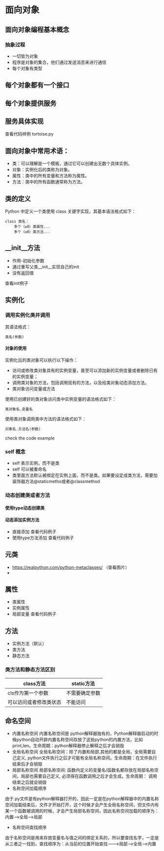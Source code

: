 # 面向对象
## 面向对象编程基本概念
### 抽象过程
- 一切皆为对象
- 程序是对象的集合，他们通过发送消息来进行通信
- 每个对象有类型
## 每个对象都有一个接口
## 每个对象提供服务
## 服务具体实现

查看代码样例 tortoise.py

## 面向对象中常用术语：

- 类：可以理解是一个模板，通过它可以创建出无数个具体实例。
- 对象：实例化后的类称为对象。
- 属性：类中的所有变量和方法称为属性。
- 方法：类中的所有函数通常称为方法。


## 类的定义
Python 中定义一个类使用 class 关键字实现，其基本语法格式如下：

```
class 类名：
    多个（≥0）类属性...
    多个（≥0）类方法...
```
## __init__方法
- 作用-初始化参数
- 通过重写父类__init__实现自己的init
- 没有返回值

查看init例子

## 实例化
### 调用实例化类并调用
其语法格式：
```
类名(参数)
```
#### 对象的使用

实例化后的类对象可以执行以下操作：

- 访问或修改类对象具有的实例变量，甚至可以添加新的实例变量或者删除已有的实例变量；
- 调用类对象的方法，包括调用现有的方法，以及给类对象动态添加方法。
- 类对象访问变量或方法

使用已创建好的类对象访问类中实例变量的语法格式如下：
```
类对象名.变量名
```
使用类对象调用类中方法的语法格式如下：
```
对象名.方法名(参数)
```
check the code example

### self 概念
- self 表示实例，而不是类
- self 可以被重命名
- 类里面方法默认被绑定在实例上面，而不是类。如果要设定成类方法，需要加装饰器方法@staticmetho或者@classmethod

### 动态创建类或者方法
#### 使用type动态创建类

#### 动态添加实例方法
- 直接添加
查看代码例子
- 使用type方法添加
查看代码例子

## 元类
 - https://realpython.com/python-metaclasses/  （查看图片）
 - 

## 属性
- 类属性
- 实例属性
- 局部变量
查看代码例子
## 方法
- 实例方法（默认）
- 类方法
- 静态方法
### 类方法和静态方法区别
class方法 |static方法 
------ | ------|
cls作为第一个参数      | 不需要确定参数     | 
可以访问或者修改类状态      | 不能访问     | 
## 命名空间
- 内置名称空间
内置名称空间是 python解释器独有的，Python解释器启动的时候python自动开辟内置名称空间存放了这些python的内置方法，比如print,len。生命周期：python解释器停止解释之后才会销毁
- 全局名称空间
全局名称空间：除了内置和局部,其他的都是全局，全局需要自己定义, python文件执行之后才可能有全局名称空间。生命周期：在文件执行结束后才会销毁
- 局部名称空间
局部名称空间: 函数内定义的变量名/函数名都存放在局部名称空间，局部也需要自己定义, 必须得在函数调用之后才会生成。生命周期： 调用结束之后就会销毁
- 名称空间加载顺序

由于.py文件是有python解释器打开的，因此一定是在python解释器中的内置名称空间加载结束后，文件才开始打开，这个时候才会产生全局名称空间，但文件内有某一个函数被调用的时候，才会产生局部名称空间，因此名称空间加载的顺序为：内置-->全局-->局部

- 名称空间查找顺序

由于名称空间是用来存放变量名与值之间的绑定关系的，所以要查找名字，一定是从三者之一找到，查找顺序为：从当前的位置开始查找--->局部-->全局–>内置

